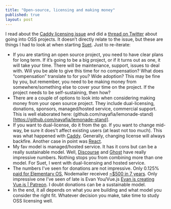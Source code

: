 ```yaml
---
title: "Open-source, licensing and making money"
published: true
layout: post
---
```


I read about the [Caddy licensing issue](https://caddy.community/t/the-realities-of-being-a-foss-maintainer/2728) and did a [thread on Twitter](https://twitter.com/kehers/status/909714002954960896) about going into OSS projects. It doesn’t directly relate to the issue, but these are things I had to look at when starting [Suet](https://github.com/kehers/suet).  Just to re-iterate:

- If you are starting an open source project, you need to have clear plans for long term. If it’s going to be a big project, or if it turns out as one, it will take your time. There will be maintenance, support, issues to deal with.  Will you be able to give this time for no compensation? What does “compensation” translate to for you? Wide adoption? This may be fine by you, but remember, you need to be making money from somewhere/something else to cover your time on the project. If the project needs to be self-sustaining, then how?
- There are a couple of options to look into when considering making money from your open source project.  They include dual-licensing, donations, sponsors, managed/hosted service, commercial support. This is well elaborated here: (github.com/nayafia/lemonade-stand)[https://github.com/nayafia/lemonade-stand]. 
- If you want to dual-license, do it from the go. If you want to change mid-way, be sure it does’t affect existing users (at least not too much). This was what happened with [Caddy](https://caddyserver.com/blog/accouncing-caddy-commercial-licenses). Generally, changing license will always backfire. Another case in point was [React](https://github.com/facebook/react/issues/7293).
- My fav model is managed/hosted service. It has it cons but can be a really sustainable model. Well, [Discourse](https://www.indiehackers.com/businesses/discourse) and [Ghost](https://ghost.org/about/#metrics) have really impressive numbers. Nothing stops you from combining more than one model. For Suet, I went with dual-licensing and hosted service.
- The numbers I've seen for donations are not impressive. Only 0.125% [paid for Elementary OS](http://blog.elementary.io/post/110645528530/payments), Nodemailer received [~$500 in 7 years](https://blog.nodemailer.com/2017/02/02/nodemailer-v3-0-0/). Only impressive one I’ve seen of late is Evan You/Vue.js [Evan is creating Vue.js | Patreon](https://www.patreon.com/evanyou). I doubt donations can be a sustainable model.
- In the end, it all depends on what you are building and what model you consider the right fit. Whatever decision you make, take time to study OSS licensing well.
